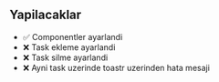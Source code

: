 ## Yapilacaklar


- ✅ Componentler ayarlandi <br>
- ❌ Task ekleme ayarlandi <br>
- ❌ Task silme ayarlandi <br>
- ❌ Ayni task uzerinde toastr uzerinden hata mesaji <br>